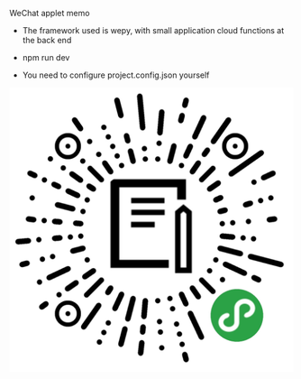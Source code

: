 WeChat applet memo

- The framework used is wepy, with small application cloud functions at the back end

- npm run dev

- You need to configure project.config.json yourself

![](https://github.com/Michaelhoooo/miniprogram-daily-note/blob/master/src/assets/img/min.jpg)

